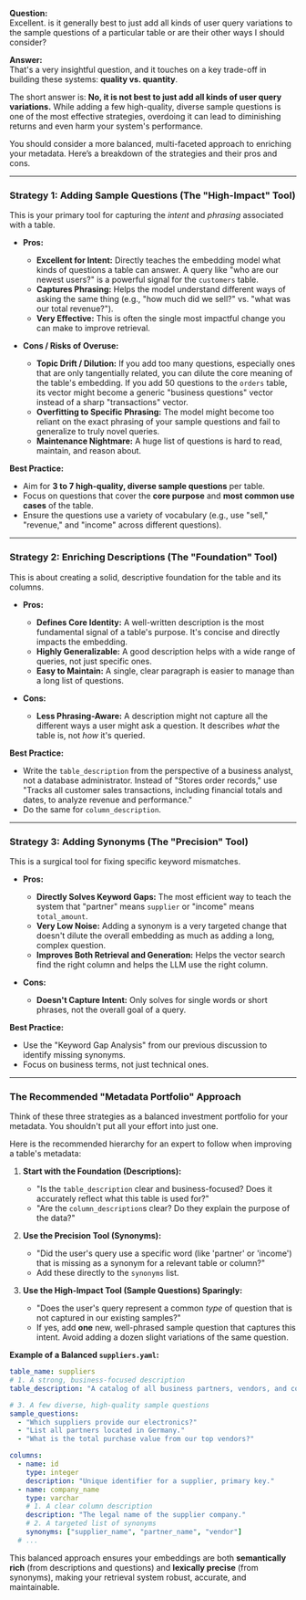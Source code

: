 **Question:**<br>
Excellent. is it generally best to just add all kinds of user query variations to the sample questions of a particular table or are their other ways I should consider?

**Answer:**<br>
That's a very insightful question, and it touches on a key trade-off in building these systems: **quality vs. quantity**.

The short answer is: **No, it is not best to just add all kinds of user query variations.** While adding a few high-quality, diverse sample questions is one of the most effective strategies, overdoing it can lead to diminishing returns and even harm your system's performance.

You should consider a more balanced, multi-faceted approach to enriching your metadata. Here’s a breakdown of the strategies and their pros and cons.

---

### Strategy 1: Adding Sample Questions (The "High-Impact" Tool)

This is your primary tool for capturing the *intent* and *phrasing* associated with a table.

*   **Pros:**
    *   **Excellent for Intent:** Directly teaches the embedding model what kinds of questions a table can answer. A query like "who are our newest users?" is a powerful signal for the `customers` table.
    *   **Captures Phrasing:** Helps the model understand different ways of asking the same thing (e.g., "how much did we sell?" vs. "what was our total revenue?").
    *   **Very Effective:** This is often the single most impactful change you can make to improve retrieval.

*   **Cons / Risks of Overuse:**
    *   **Topic Drift / Dilution:** If you add too many questions, especially ones that are only tangentially related, you can dilute the core meaning of the table's embedding. If you add 50 questions to the `orders` table, its vector might become a generic "business questions" vector instead of a sharp "transactions" vector.
    *   **Overfitting to Specific Phrasing:** The model might become too reliant on the exact phrasing of your sample questions and fail to generalize to truly novel queries.
    *   **Maintenance Nightmare:** A huge list of questions is hard to read, maintain, and reason about.

**Best Practice:**
*   Aim for **3 to 7 high-quality, diverse sample questions** per table.
*   Focus on questions that cover the **core purpose** and **most common use cases** of the table.
*   Ensure the questions use a variety of vocabulary (e.g., use "sell," "revenue," and "income" across different questions).

---

### Strategy 2: Enriching Descriptions (The "Foundation" Tool)

This is about creating a solid, descriptive foundation for the table and its columns.

*   **Pros:**
    *   **Defines Core Identity:** A well-written description is the most fundamental signal of a table's purpose. It's concise and directly impacts the embedding.
    *   **Highly Generalizable:** A good description helps with a wide range of queries, not just specific ones.
    *   **Easy to Maintain:** A single, clear paragraph is easier to manage than a long list of questions.

*   **Cons:**
    *   **Less Phrasing-Aware:** A description might not capture all the different ways a user might ask a question. It describes *what* the table is, not *how* it's queried.

**Best Practice:**
*   Write the `table_description` from the perspective of a business analyst, not a database administrator. Instead of "Stores order records," use "Tracks all customer sales transactions, including financial totals and dates, to analyze revenue and performance."
*   Do the same for `column_description`.

---

### Strategy 3: Adding Synonyms (The "Precision" Tool)

This is a surgical tool for fixing specific keyword mismatches.

*   **Pros:**
    *   **Directly Solves Keyword Gaps:** The most efficient way to teach the system that "partner" means `supplier` or "income" means `total_amount`.
    *   **Very Low Noise:** Adding a synonym is a very targeted change that doesn't dilute the overall embedding as much as adding a long, complex question.
    *   **Improves Both Retrieval and Generation:** Helps the vector search find the right column and helps the LLM use the right column.

*   **Cons:**
    *   **Doesn't Capture Intent:** Only solves for single words or short phrases, not the overall goal of a query.

**Best Practice:**
*   Use the "Keyword Gap Analysis" from our previous discussion to identify missing synonyms.
*   Focus on business terms, not just technical ones.

---

### The Recommended "Metadata Portfolio" Approach

Think of these three strategies as a balanced investment portfolio for your metadata. You shouldn't put all your effort into just one.

Here is the recommended hierarchy for an expert to follow when improving a table's metadata:

1.  **Start with the Foundation (Descriptions):**
    *   "Is the `table_description` clear and business-focused? Does it accurately reflect what this table is used for?"
    *   "Are the `column_description`s clear? Do they explain the purpose of the data?"

2.  **Use the Precision Tool (Synonyms):**
    *   "Did the user's query use a specific word (like 'partner' or 'income') that is missing as a synonym for a relevant table or column?"
    *   Add these directly to the `synonyms` list.
    
3.  **Use the High-Impact Tool (Sample Questions) Sparingly:**
    *   "Does the user's query represent a common *type* of question that is not captured in our existing samples?"
    *   If yes, add **one** new, well-phrased sample question that captures this intent. Avoid adding a dozen slight variations of the same question.

**Example of a Balanced `suppliers.yaml`:**

```yaml
table_name: suppliers
# 1. A strong, business-focused description
table_description: "A catalog of all business partners, vendors, and companies that supply products to us. Used to track sourcing and purchase value."

# 3. A few diverse, high-quality sample questions
sample_questions:
  - "Which suppliers provide our electronics?"
  - "List all partners located in Germany."
  - "What is the total purchase value from our top vendors?"

columns:
  - name: id
    type: integer
    description: "Unique identifier for a supplier, primary key."
  - name: company_name
    type: varchar
    # 1. A clear column description
    description: "The legal name of the supplier company."
    # 2. A targeted list of synonyms
    synonyms: ["supplier_name", "partner_name", "vendor"]
  # ...
```

This balanced approach ensures your embeddings are both **semantically rich** (from descriptions and questions) and **lexically precise** (from synonyms), making your retrieval system robust, accurate, and maintainable.
